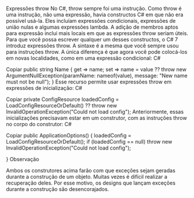 ﻿Expressões throw
No C#, throw sempre foi uma instrução. Como throw é uma instrução, não uma expressão, havia constructos C# em que não era possível usá-la. Eles incluíam expressões condicionais, expressões de união nulas e algumas expressões lambda. A adição de membros aptos para expressão inclui mais locais em que as expressões throw seriam úteis. Para que você possa escrever qualquer um desses constructos, o C# 7 introduz expressões throw.
A sintaxe é a mesma que você sempre usou para instruções throw. A única diferença é que agora você pode colocá-los em novas localidades, como em uma expressão condicional:
C#

Copiar
public string Name
{
    get => name;
    set => name = value ?? 
        throw new ArgumentNullException(paramName: nameof(value), message: "New name must not be null");
}
Esse recurso permite usar expressões throw em expressões de inicialização:
C#

Copiar
private ConfigResource loadedConfig = LoadConfigResourceOrDefault() ?? 
    throw new InvalidOperationException("Could not load config");
Anteriormente, essas inicializações precisavam estar em um construtor, com as instruções throw no corpo do construtor:
C#

Copiar
public ApplicationOptions()
{
    loadedConfig = LoadConfigResourceOrDefault();
    if (loadedConfig == null)
        throw new InvalidOperationException("Could not load config");

}
Observação

Ambos os construtores acima farão com que exceções sejam geradas durante a construção de um objeto. Muitas vezes é difícil realizar a recuperação deles. Por esse motivo, os designs que lançam exceções durante a construção são desencorajados.